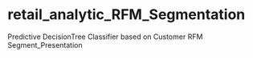 # retail_analytic_RFM_Segmentation
Predictive DecisionTree Classifier based on Customer RFM Segment_Presentation
